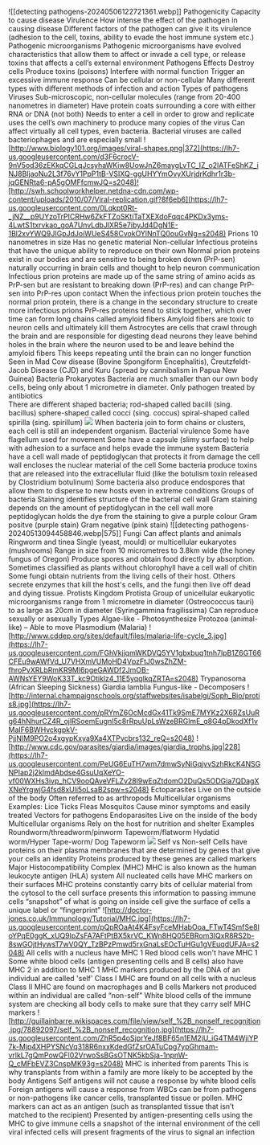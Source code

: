 ![[detecting pathogens-20240506122721361.webp]]
Pathogenicity
	Capacity to cause disease
Virulence
	How intense the effect of the pathogen in causing disease
		Different factors of the pathogen can give it its virulence (adhesion to the cell, toxins, ability to evade the host immune system etc.)
Pathogenic microorganisms
	Pathogenic microorganisms have evolved characteristics that allow them to affect or invade a cell type, or release toxins that affects a cell’s external environment
Pathogens
	Effects
		Destroy cells
		Produce toxins (poisons)
		Interfere with normal function
		Trigger an excessive immune response
	Can be cellular or non-cellular
	Many different types with different methods of infection and action
	Types of pathogens
		Viruses
			Sub-microscopic, non-cellular molecules (range from 20-400 nanometres in diameter)
			Have protein coats surrounding a core with either RNA or DNA (not both)
			Needs to enter a cell in order to grow and replicate
				uses the cell’s own machinery to produce many copies of the virus
			Can affect virtually all cell types, even bacteria. Bacterial viruses are called bacteriophages and are especially small
			![http://www.biology101.org/images/viral-shapes.png|372](https://lh7-us.googleusercontent.com/d3F6crocV-9nV5od36zEKkqCGLqJcsyhaWKiw8UowJnZ6maygLvTC_IZ_o2lATFeShKZ_iNJ8BIjaoNu2L3f76vY1PpP1tB-VSIXQ-ggUHYYmOvyXUrjdrKdhr1r3b-jqGENRta6-pA5gOMFfcmwJQ=s2048)![http://swh.schoolworkhelper.netdna-cdn.com/wp-content/uploads/2010/07/Viral-replication.gif?8f6eb6](https://lh7-us.googleusercontent.com/0Lqkpt0Rt-_jNZ__p9UYzoTrPICRHw6ZkFTZoSKtiTaTXEXdoFqqc4PKDx3yms-4LwtS1txrvkao_goA7UnvLdbJlXR5e7ibyJd4DgN1E-1Bl2xvYWQ9JIGpJdJoiWUeS458CvokOYlNnTQ0ouGvNg=s2048)
		Prions
			10 nanometres in size
			Has no genetic material
			Non-cellular
			Infectious proteins that have the unique ability to reproduce on their own
			Normal prion proteins exist in our bodies and are sensitive to being broken down (PrP-sen) 
				naturally occurring in brain cells and thought to help neuron communication
			Infectious prion proteins are made up of the same string of amino acids as PrP-sen but are resistant to breaking down (PrP-res) and can change PrP-sen into PrP-res upon contact
			When the infectious prion protein touches the normal prion protein, there is a change in the secondary structure to create more infectious prions
			PrP-res proteins tend to stick together, which over time can form long chains called amyloid fibers
			Amyloid fibers are toxic to neuron cells and ultimately kill them
			Astrocytes are cells that crawl through the brain and are responsible for digesting dead neurons 
				they leave behind holes in the brain where the neuron used to be and leave behind the amyloid fibers
			This keeps repeating until the brain can no longer function
			Seen in Mad Cow disease (Bovine Spongiform Encephalitis), Creutzfeldt-Jacob Disease (CJD) and Kuru (spread by cannibalism in Papua New Guinea)
		Bacteria
			Prokaryotes
			Bacteria are much smaller than our own body cells, being only about 1 micrometre in diameter.
			Only pathogen treated by antibiotics  
			There are different shaped bacteria;
				rod-shaped called bacilli (sing. bacillus)
				sphere-shaped called cocci (sing. coccus)
				spiral-shaped called spirilla (sing. spirillum)
				![](https://lh7-us.googleusercontent.com/EqsRZMn5LQUZDRalo7UVnYfaCJaUUYq3EX3Icvj1hfZt6O8e4eWsQJ5hLXW-aPaIpMuq8opbZztEUqA1Y_twHlZRmfB6B0oxYRXwB-gk7cvcyF3OfMu3t3j-k2fzKptuYbt9HDA9TQOZJTGkuRT3gg=s2048)
			When bacteria join to form chains or clusters, each cell is still an independent organism.
			Bacterial virulence
				Some have flagellum used for movement
				Some have a capsule (slimy surface) to  help with adhesion to a surface and helps evade the immune system
				Bacteria have a cell wall made of peptidoglycan that protects it from damage
					 the cell wall encloses the nuclear material of the cell 
				Some bacteria produce toxins that are released into the extracellular fluid (like the botulism toxin released by Clostridium botulinum)
				Some bacteria also produce endospores that allow them to disperse to new hosts even in extreme conditions
			Groups of bacteria
				Staining identifies structure of the bacterial cell wall
				Gram staining depends on the amount of peptidoglycan in the cell wall
					more peptidoglycan holds the dye from the staining to give a purple colour
				Gram positve
					(purple stain)
				Gram negative
					(pink stain)
				![[detecting pathogens-20240513094458846.webp|575]]
		Fungi
			Can affect plants and animals 
				Ringworm and tinea
			Single (yeast, mould) or multicellular eukaryotes (mushrooms)
			Range in size from 10 micrometres to 3.8km wide (the honey fungus of Oregon)
			Produce spores and obtain food directly by absorption.
			Sometimes classified as plants without chlorophyll 
				have a cell wall of chitin
			Some fungi obtain nutrients from the living cells of their host. 
			Others secrete enzymes that kill the host's cells, and the fungi then live off dead and dying tissue. 
		Protists
			Kingdom Protista
			Group of unicellular eukaryotic microorganisms 
				range from 1 micrometre in diameter (Ostreococcus tauri) to as large as 20cm in diameter (Syringammina fragilissima)
			Can reproduce sexually or asexually
			Types
				Algae-like - Photosynthesize
				Protozoa (animal-like) – Able to move
					Plasmodium (Malaria)
						![http://www.cddep.org/sites/default/files/malaria-life-cycle_3.jpg](https://lh7-us.googleusercontent.com/FGhVkjjqmWKDVQ5YV1gbxbuq1tnh7lpB1Z6GT66CFEu9wAWfVd_U7VHXmVUMoHD4VpzFtJ0wsZhZM-fhroPvXRLbRmKR9Ml6pgeGAWDf2JmOB-AWNsYEY9WoK33T_kc9Otiklz4_11E5yqqlkqZRTA=s2048)
					Trypanosoma (African Sleeping Sickness)
					Giardia lamblia
				Fungus-like - Decomposers
			![http://internal.champaignschools.org/staffwebsites/isabelgi/Soph_Bio/protis8.jpg](https://lh7-us.googleusercontent.com/pRYmZ6OcMcdGx41Tk9SmE7MYKz2X6RZsUuRg64hNhurCZ4R_ojlRSoemEugnI5c8rRpuUpLsWzeBRGlmE_q8G4pDkodXf1vMaIF6BWHvckgpkV-PjjNIM9PO2o4xgypKxya9Xa4XTPvcbrs132_reQ=s2048)
			![http://www.cdc.gov/parasites/giardia/images/giardia_trophs.jpg|228](https://lh7-us.googleusercontent.com/PeUG6EuTH7wm7dmwSyNiGqjvvSzhRkcK4NSGNPIap2j2klmdAbdse4GsuUqXeYO-vf00WXHs3ivp_hCV9ooQAveVFLZv28l9wEqZtdomO2DuQs5ODGia7QDagXXNeYrgwjG4fsd8xUli5oLsaB2spw=s2048)
		Ectoparasites
			Live on the outside of the body
			Often referred to as arthropods
			Multicellular organisms
				 Examples: 
					Lice
					Ticks
					Fleas 
					Mosquitos 
			Cause minor symptoms and easily treated
			Vectors for pathogens
		Endoparasites
			Live on the inside of the body
			Multicellular organisms
			Rely on the host for nutrition and shelter
			Examples
				Roundworm/threadworm/pinworm
				Tapeworm/flatworm
				Hydatid worm/Hyper Tape-worm/ Dog Tapeworm
			![](https://lh7-us.googleusercontent.com/eqigCp1f3EPTFf89Giv7IVFreTRu0ZOAH6-SsKwkKgSHpXIwtIsznIs8Z2tK3rteRhvL8ZHY2Rs8aK-dSzIuSjfQKxKhBgyCGgdZGmzg9sW3cPbeWziHQQt2OokztQbcVLdIaXPezO5YTcLb8b0S0A=s2048)
Self vs Non-self
	Cells have proteins on their plasma membranes that are determined by genes that give your cells an identity
	Proteins produced by these genes are called markers 
		Major Histocompatibility Complex (MHC)
			MHC is also known as the human leukocyte antigen (HLA) system
	All nucleated cells have MHC markers on their surfaces
	MHC proteins constantly carry bits of cellular material from the cytosol to the cell surface 
		presents this information to passing immune cells
		“snapshot” of what is going on inside cell
		give the surface of cells a unique label or “fingerprint”
	![http://doctor-jones.co.uk/Immunology/Tutorial/MHC.jpg](https://lh7-us.googleusercontent.com/pQpROaAt4K4FsyFceMHabOoa_FTwT4SmfSe8IoYPqE0ggK_xUQ9lpZsFA7AFtPtBX5krVC_KWn8HQ05EBRom3IQxR8RS2b-8swGOjtHywsT7wV0QY_TzBPzPmwd5rxGnaLsEOcTuHGu1gVEuqdUFJA=s2048)
	All cells with a nucleus have MHC 1 
		Red blood cells won't have MHC 1
	Some white blood cells (antigen presenting cells and B cells) also have MHC 2 in addition to MHC 1
	MHC markers produced by the DNA of an individual are called 'self'
		Class I MHC are found on all cells with a nucleus
		Class II MHC are found on macrophages and B cells
	Markers not produced within an individual are called “non-self”
	White blood cells of the immune system are checking all body cells to make sure that they carry self MHC markers
	![http://guillainbarre.wikispaces.com/file/view/self_%2B_nonself_recognition.jpg/78892097/self_%2B_nonself_recognition.jpg](https://lh7-us.googleusercontent.com/ZhR5p4oSjprYeJf8BF65n1EM2jU_iG4TM4WjiYP7k-Mjp4XHPYSNcVq318R6nxxKdedGfZsrOATuCpg7ypGhmam-vrlkL7gQmPowQFl02VrwoSsBGsOTNK5kbSja-1npnW-Q_cMFbEVZ3CnspMK93g=s2048)
	MHC is inherited from parents 
		This is why transplants from within a family are more likely to be accepted by the body
	Antigens
		Self antigens will not cause a response by white blood cells
		Foreign antigens will cause a response from WBCs
			can be from pathogens or non-pathogens like cancer cells, transplanted tissue or pollen. MHC markers can act as an antigen (such as transplanted tissue that isn’t matched to the recipient)
		Presented by antigen-presenting cells using the MHC to give immune cells a snapshot of the internal environment of the cell 
			viral infected cells will present fragments of the virus to signal an infection










